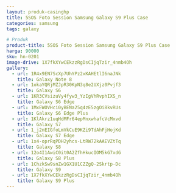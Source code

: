 ```yaml
---
layout: produk-casinghp
title: 5SOS Foto Session Samsung Galaxy S9 Plus Case
categories: samsung
tags: galaxy

# Produk
product-title: 5SOS Foto Session Samsung Galaxy S9 Plus Case
harga: 90000
sku: hn-0201
image-drive: 1X7fkXYwCEkzzRgDsCIjqTzir_4nmb4Oh
gallery:
  - url: 1R4x9EN7ScXp7UhYPz2xKAHEtlI6naJNk
    title: Galaxy Note 8
  - url: 1okaYQRjMZJpR30KpN3q8e2UXjz0Pvjf3
    title: Galaxy S6
  - url: 1KR3CVsizuVy4fyw3_YzIgVhRvphIXS_n
    title: Galaxy S6 Edge
  - url: 1MxEWOVHci0yBENa25q4zE5zgOi8kvRUs
    title: Galaxy S6 Edge Plus
  - url: 1KlAkrz1uqHdMFr64epMnxwhafcVcMxvd
    title: Galaxy S7
  - url: 1_j2nEIGfoLmVkCuE9KZi9TdAhFjHojKd
    title: Galaxy S7 Edge
  - url: 1x4-oprRqPDH2yhcs-LtRW72kAAEVZtTq
    title: Galaxy S8
  - url: 12o4I1AwiC0it0A2ZfhHkucIOM5kG7xdG
    title: Galaxy S8 Plus
  - url: 1ChzkSw9snZw1GX1U1CZZgQ-2Skrtp-Dc
    title: Galaxy S9
  - url: 1X7fkXYwCEkzzRgDsCIjqTzir_4nmb4Oh
    title: Galaxy S9 Plus
---
```

